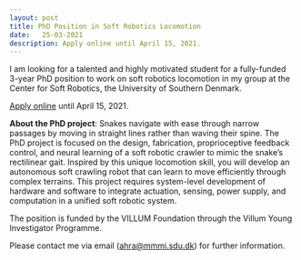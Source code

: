 ```yaml
---
layout: post
title: PhD Position in Soft Robotics Locomotion
date:   25-03-2021
description: Apply online until April 15, 2021.
---
```


I am looking for a talented and highly motivated student for a fully-funded 3-year PhD position to work on soft robotics locomotion in my group at the Center for Soft Robotics, the University of Southern Denmark.

[<u>Apply online</u>](https://www.sdu.dk/en/service/ledige_stillinger/1144369) until April 15, 2021.

**About the PhD project**:
Snakes navigate with ease through narrow passages by moving in straight lines rather than waving their spine. The PhD project is focused on the design, fabrication, proprioceptive feedback control, and neural learning of a soft robotic crawler to mimic the snake’s rectilinear gait. Inspired by this unique locomotion skill, you will develop an autonomous soft crawling robot that can learn to move efficiently through complex terrains. This project requires system-level development of hardware and software to integrate actuation, sensing, power supply, and computation in a unified soft robotic system.

The position is funded by the VILLUM Foundation through the Villum Young Investigator Programme.

Please contact me via email (ahra@mmmi.sdu.dk) for further information.
